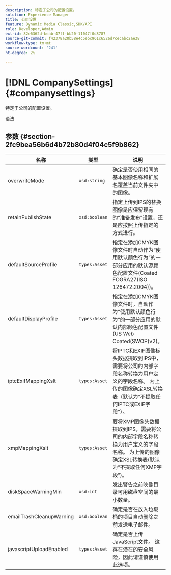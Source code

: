 ```yaml
---
description: 特定于公司的配置设置。
solution: Experience Manager
title: 公司设置
feature: Dynamic Media Classic,SDK/API
role: Developer,Admin
exl-id: 82e6362d-beab-47ff-bb20-11047f0d8787
source-git-commit: f42378a20b58e4c5ebc961c6526d7cecabc2ae38
workflow-type: tm+mt
source-wordcount: '241'
ht-degree: 2%

---
```


# [!DNL CompanySettings]{#companysettings}

特定于公司的配置设置。

语法

## 参数 {#section-2fc9bea56b6d4b72b80d4f04c5f9b862}

| 名称 | 类型 | 说明 |
|---|---|---|
| overwriteMode | `xsd:string` | 确定是否使用相同的基本图像名称和扩展名覆盖当前文件夹中的图像。 |
| retainPublishState | `xsd:boolean` | 指定上传到IPS的替换图像是应保留现有的“准备发布”设置，还是应按照上传指定的方式进行。 |
| defaultSourceProfile | `types:Asset` | 指定在添加CMYK图像文件时自动作为“使用默认颜色行为”的一部分应用的默认源颜色配置文件(Coated FOGRA27(ISO 126472:2004))。 |
| defaultDisplayProfile | `types:Asset` | 指定在添加CMYK图像文件时，自动作为“使用默认颜色行为”的一部分应用的默认内部颜色配置文件(US Web Coated(SWOP)v2)。 |
| iptcExifMappingXslt | `types:Asset` | 将IPTC和EXIF图像标头数据提取到IPS中，需要将公司的内部字段名称转换为用户定义的字段名称。 为上传的图像确定XSL转换表（默认为“不提取任何IPTC或EXIF字段”）。 |
| xmpMappingXslt | `types:Asset` | 要将XMP图像头数据提取到IPS，需要将公司的内部字段名称转换为用户定义的字段名称。 为上传的图像确定XSL转换表(默认为“不提取任何XMP字段”)。 |
| diskSpaceWarningMin | `xsd:int` | 发出警告之前映像目录可用磁盘空间的最小数量。 |
| emailTrashCleanupWarning | `xsd:boolean` | 确定是否在放入垃圾桶的项目自动删除之前发送电子邮件。 |
| javascriptUploadEnabled | `types:Asset` | 确定是否上传JavaScript文件。 这存在潜在的安全风险，因此请谨慎使用此选项。 |
